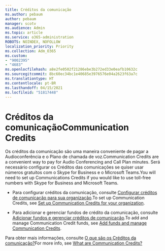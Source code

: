 ```yaml
---
title: Créditos da comunicação
ms.author: pebaum
author: pebaum
manager: scotv
ms.audience: Admin
ms.topic: article
ms.service: o365-administration
ROBOTS: NOINDEX, NOFOLLOW
localization_priority: Priority
ms.collection: Adm_O365
ms.custom:
- "9002395"
- "4683"
ms.openlocfilehash: a8e2fe0502f21286ebe3b272ed33e0eafb10632c
ms.sourcegitcommit: 8bc60ec34bc1e40685e3976576e04a2623f63a7c
ms.translationtype: HT
ms.contentlocale: pt-BR
ms.lasthandoff: 04/15/2021
ms.locfileid: "51817448"
---
```

# <a name="communication-credits"></a><span data-ttu-id="dd547-102">Créditos da comunicação</span><span class="sxs-lookup"><span data-stu-id="dd547-102">Communication Credits</span></span>

<span data-ttu-id="dd547-103">Os créditos da comunicação são uma maneira conveniente de pagar a Audioconferência e o Plano de chamada de voz.</span><span class="sxs-lookup"><span data-stu-id="dd547-103">Communication Credits are a convenient way to pay for Audio Conferencing and Call Plan minutes.</span></span> <span data-ttu-id="dd547-104">Será necessário configurar os Créditos das comunicações se quiser usar números gratuitos com o Skype for Business e o Microsoft Teams.</span><span class="sxs-lookup"><span data-stu-id="dd547-104">You will need to set up Communications Credits if you would like to use toll-free numbers with Skype for Business and Microsoft Teams.</span></span>

- <span data-ttu-id="dd547-105">Para configurar créditos da comunicação, consulte [Configurar créditos de comunicação para sua organização](https://docs.microsoft.com/microsoftteams/set-up-communications-credits-for-your-organization).</span><span class="sxs-lookup"><span data-stu-id="dd547-105">To set up Communication Credits, see [Set up Communication Credits for your organization](https://docs.microsoft.com/microsoftteams/set-up-communications-credits-for-your-organization).</span></span> 

- <span data-ttu-id="dd547-106">Para adicionar e gerenciar fundos de crédito da comunicação, consulte [Adicionar fundos e gerenciar créditos de comunicação](https://docs.microsoft.com/microsoftteams/add-funds-and-manage-communications-credits).</span><span class="sxs-lookup"><span data-stu-id="dd547-106">To add and manage Communication Credit funds, see [Add funds and manage Communication Credits](https://docs.microsoft.com/microsoftteams/add-funds-and-manage-communications-credits).</span></span> 

<span data-ttu-id="dd547-107">Para obter mais informações, consulte [O que são os Créditos da comunicação?](https://docs.microsoft.com/microsoftteams/what-are-communications-credits)</span><span class="sxs-lookup"><span data-stu-id="dd547-107">For more info, see [What are Communication Credits?](https://docs.microsoft.com/microsoftteams/what-are-communications-credits)</span></span>
